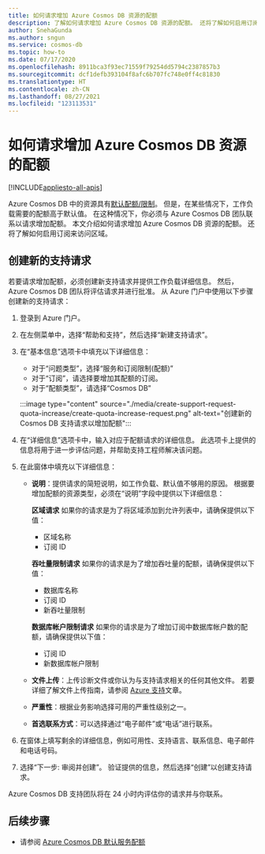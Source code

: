 ```yaml
---
title: 如何请求增加 Azure Cosmos DB 资源的配额
description: 了解如何请求增加 Azure Cosmos DB 资源的配额。 还将了解如何启用订阅来访问区域。
author: SnehaGunda
ms.author: sngun
ms.service: cosmos-db
ms.topic: how-to
ms.date: 07/17/2020
ms.openlocfilehash: 8911bca3f93ec71559f79254dd5794c2387857b3
ms.sourcegitcommit: dcf1defb393104f8afc6b707fc748e0ff4c81830
ms.translationtype: HT
ms.contentlocale: zh-CN
ms.lasthandoff: 08/27/2021
ms.locfileid: "123113531"
---
```

# <a name="how-to-request-quota-increase-for-azure-cosmos-db-resources"></a>如何请求增加 Azure Cosmos DB 资源的配额
[!INCLUDE[appliesto-all-apis](../includes/appliesto-all-apis.md)]

Azure Cosmos DB 中的资源具有[默认配额/限制](../concepts-limits.md)。 但是，在某些情况下，工作负载需要的配额高于默认值。 在这种情况下，你必须与 Azure Cosmos DB 团队联系以请求增加配额。 本文介绍如何请求增加 Azure Cosmos DB 资源的配额。 还将了解如何启用订阅来访问区域。

## <a name="create-a-new-support-request"></a>创建新的支持请求

若要请求增加配额，必须创建新支持请求并提供工作负载详细信息。 然后，Azure Cosmos DB 团队将评估请求并进行批准。 从 Azure 门户中使用以下步骤创建新的支持请求：

1. 登录到 Azure 门户。

1. 在左侧菜单中，选择“帮助和支持”，然后选择“新建支持请求”。

1. 在“基本信息”选项卡中填充以下详细信息：

   * 对于“问题类型”，选择“服务和订阅限制(配额)”  
   * 对于“订阅”，请选择要增加其配额的订阅。
   * 对于“配额类型”，请选择“Cosmos DB”

   :::image type="content" source="./media/create-support-request-quota-increase/create-quota-increase-request.png" alt-text="创建新的 Cosmos DB 支持请求以增加配额":::

1. 在“详细信息”选项卡中，输入对应于配额请求的详细信息。 此选项卡上提供的信息将用于进一步评估问题，并帮助支持工程师解决该问题。

1. 在此窗体中填充以下详细信息：

   * **说明**：提供请求的简短说明，如工作负载、默认值不够用的原因。 根据要增加配额的资源类型，必须在“说明”字段中提供以下详细信息：

     **区域请求** 如果你的请求是为了将区域添加到允许列表中，请确保提供以下值：

        * 区域名称
        * 订阅 ID

     **吞吐量限制请求** 如果你的请求是为了增加吞吐量的配额，请确保提供以下值：

        * 数据库名称
        * 订阅 ID
        * 新吞吐量限制

     **数据库帐户限制请求** 如果你的请求是为了增加订阅中数据库帐户数的配额，请确保提供以下值：

       * 订阅 ID
       * 新数据库帐户限制

   * **文件上传**：上传诊断文件或你认为与支持请求相关的任何其他文件。 若要详细了解文件上传指南，请参阅 [Azure 支持](../../azure-portal/supportability/how-to-manage-azure-support-request.md#upload-files)文章。

   * **严重性**：根据业务影响选择可用的严重性级别之一。

   * **首选联系方式**：可以选择通过“电子邮件”或“电话”进行联系。

1. 在窗体上填写剩余的详细信息，例如可用性、支持语言、联系信息、电子邮件和电话号码。

1. 选择“下一步: 审阅并创建”。 验证提供的信息，然后选择“创建”以创建支持请求。

Azure Cosmos DB 支持团队将在 24 小时内评估你的请求并与你联系。

## <a name="next-steps"></a>后续步骤

* 请参阅 [Azure Cosmos DB 默认服务配额](../concepts-limits.md)

